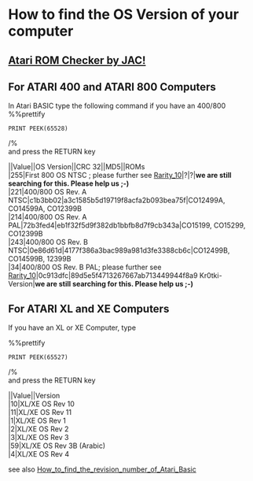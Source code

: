 # How to find the OS Version of your computer  
## [Atari ROM Checker by JAC!](http://www.wudsn.com/productions/atari800/atariromchecker/help/AtariROMChecker.html)  
## For ATARI 400 and ATARI 800 Computers  
In Atari BASIC type the following command if you have an 400/800  
%%prettify  
```
PRINT PEEK(65528) 
```
/%  
and press the RETURN key  
  
||Value||OS Version||CRC 32||MD5||ROMs  
|255|First 800 OS NTSC ; please further see [Rarity_10](../Rarity_10/index.md)|?|?|__we are still searching for this. Please help us ;-)__  
|221|400/800 OS Rev. A NTSC|c1b3bb02|a3c1585b5d19719f8acfa2b093bea75f|CO12499A, CO14599A, CO12399B  
|214|400/800 OS Rev. A PAL|72b3fed4|eb1f32f5d9f382db1bbfb8d7f9cb343a|CO15199, CO15299, CO12399B  
|243|400/800 OS Rev. B NTSC|0e86d61d|4177f386a3bac989a981d3fe3388cb6c|CO12499B, CO14599B, 12399B  
|34|400/800 OS Rev. B PAL; please further see [Rarity_10](../Rarity_10/index.md)|0c913dfc|89d5e5f4713267667ab713449944f8a9 Kr0tki-Version|__we are still searching for this. Please help us ;-)__  
  
## For ATARI XL and XE Computers  
If you have an XL or XE Computer, type  
  
%%prettify  
```
PRINT PEEK(65527)
```
/%  
and press the RETURN key  
  
||Value||Version  
|10|XL/XE OS Rev 10  
|11|XL/XE OS Rev 11  
|1|XL/XE OS Rev 1  
|2|XL/XE OS Rev 2  
|3|XL/XE OS Rev 3  
|59|XL/XE OS Rev 3B (Arabic)  
|4|XL/XE OS Rev 4  
  
see also [How_to_find_the_revision_number_of_Atari_Basic](../How_to_find_the_revision_number_of_Atari_Basic/index.md)  
